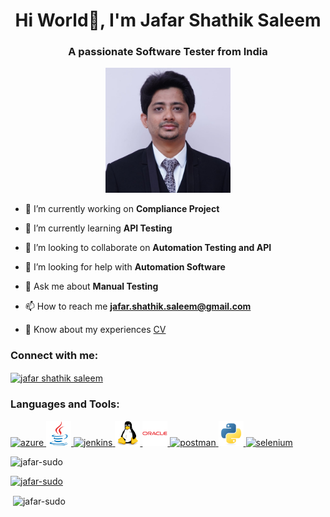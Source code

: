 <h1 align="center">Hi World👋, I'm Jafar Shathik Saleem</h1>
<h3 align="center">A passionate Software Tester from India</h3>

<p align="center">
  <img src="https://github.com/jafar-sudo/jafar-sudo/blob/main/Profile.jpeg" alt="Jafar Shathik Saleem" width="200"/>
</p>

- 🔭 I’m currently working on **Compliance Project**

- 🌱 I’m currently learning **API Testing**

- 👯 I’m looking to collaborate on **Automation Testing and API**

- 🤝 I’m looking for help with **Automation Software**

- 💬 Ask me about **Manual Testing**

- 📫 How to reach me **jafar.shathik.saleem@gmail.com**
  
- 📄 Know about my experiences [CV](https://www.linkedin.com/in/jafar-shathik-saleem-144921112/overlay/1708619296190/single-media-viewer/?profileId=ACoAABxBtYQB6qevDA2xPOAayyf6xQWA4u-GSOo)

<h3 align="left">Connect with me:</h3>
<p align="left">
<a href="https://www.linkedin.com/in/jafar-shathik-saleem-144921112/" target="blank"><img align="center" src="https://raw.githubusercontent.com/rahuldkjain/github-profile-readme-generator/master/src/images/icons/Social/linked-in-alt.svg" alt="jafar shathik saleem" height="30" width="40" /></a>
</p>

<h3 align="left">Languages and Tools:</h3>
<p align="left"> <a href="https://azure.microsoft.com/en-in/" target="_blank" rel="noreferrer"> <img src="https://www.vectorlogo.zone/logos/microsoft_azure/microsoft_azure-icon.svg" alt="azure" width="40" height="40"/> </a> <a href="https://www.java.com" target="_blank" rel="noreferrer"> <img src="https://raw.githubusercontent.com/devicons/devicon/master/icons/java/java-original.svg" alt="java" width="40" height="40"/> </a> <a href="https://www.jenkins.io" target="_blank" rel="noreferrer"> <img src="https://www.vectorlogo.zone/logos/jenkins/jenkins-icon.svg" alt="jenkins" width="40" height="40"/> </a> <a href="https://www.linux.org/" target="_blank" rel="noreferrer"> <img src="https://raw.githubusercontent.com/devicons/devicon/master/icons/linux/linux-original.svg" alt="linux" width="40" height="40"/> </a> <a href="https://www.oracle.com/" target="_blank" rel="noreferrer"> <img src="https://raw.githubusercontent.com/devicons/devicon/master/icons/oracle/oracle-original.svg" alt="oracle" width="40" height="40"/> </a> <a href="https://postman.com" target="_blank" rel="noreferrer"> <img src="https://www.vectorlogo.zone/logos/getpostman/getpostman-icon.svg" alt="postman" width="40" height="40"/> </a> <a href="https://www.python.org" target="_blank" rel="noreferrer"> <img src="https://raw.githubusercontent.com/devicons/devicon/master/icons/python/python-original.svg" alt="python" width="40" height="40"/> </a> <a href="https://www.selenium.dev" target="_blank" rel="noreferrer"> <img src="https://raw.githubusercontent.com/detain/svg-logos/780f25886640cef088af994181646db2f6b1a3f8/svg/selenium-logo.svg" alt="selenium" width="40" height="40"/> </a> </p>

<p align="left"> <img src="https://komarev.com/ghpvc/?username=jafar-sudo&label=Profile%20views&color=0e75b6&style=flat" alt="jafar-sudo" /> </p>

<p align="left"> <a href="https://github.com/ryo-ma/github-profile-trophy"><img src="https://github-profile-trophy.vercel.app/?username=jafar-sudo" alt="jafar-sudo" /></a> </p>


<p>&nbsp;<img align="center" src="https://github-readme-stats.vercel.app/api?username=jafar-sudo&show_icons=true&locale=en" alt="jafar-sudo" /></p>
